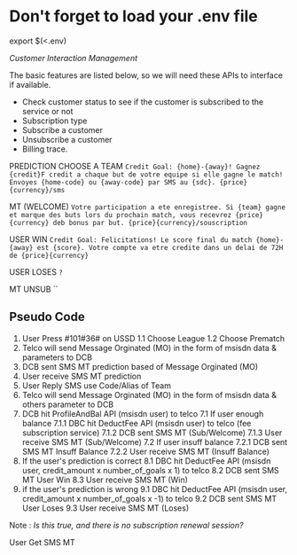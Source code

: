 # Don't forget to load your .env file

export $(<.env)

_Customer Interaction Management_

The basic features are listed below, so we will need these APIs to interface if available.

- Check customer status to see if the customer is subscribed to the service or not
- Subscription type
- Subscribe a customer
- Unsubscribe a customer
- Billing trace.

PREDICTION CHOOSE A TEAM
`Credit Goal: {home}-{away}! Gagnez {credit}F credit a chaque but de votre equipe si elle gagne le match! Envoyes {home-code} ou {away-code} par SMS au {sdc}. {price}{currency}/sms`

MT (WELCOME)
`Votre participation a ete enregistree. Si {team} gagne et marque des buts lors du prochain match, vous recevrez {price}{currency} deb bonus par but. {price}{currency}/souscription`

USER WIN
`Credit Goal: Felicitations! Le score final du match {home}-{away} est {score}. Votre compte va etre credite dans un delai de 72H de {price}{currency}`

USER LOSES
`?`

MT UNSUB
``

## Pseudo Code

1. User Press #101#36# on USSD
   1.1 Choose League
   1.2 Choose Prematch
2. Telco will send Message Orginated (MO) in the form of msisdn data & parameters to DCB
3. DCB sent SMS MT prediction based of Message Orginated (MO)
4. User receive SMS MT prediction
5. User Reply SMS use Code/Alias of Team
6. Telco will send Message Orginated (MO) in the form of msisdn data & others parameter to DCB
7. DCB hit ProfileAndBal API (msisdn user) to telco
   7.1 If user enough balance
   7.1.1 DBC hit DeductFee API (msisdn user) to telco (fee subscription service)
   7.1.2 DCB sent SMS MT (Sub/Welcome)
   7.1.3 User receive SMS MT (Sub/Welcome)
   7.2 If user insuff balance
   7.2.1 DCB sent SMS MT Insuff Balance
   7.2.2 User receive SMS MT (Insuff Balance)
8. If the user's prediction is correct
   8.1 DBC hit DeductFee API (msisdn user, credit_amount x number_of_goals x 1) to telco
   8.2 DCB sent SMS MT User Win
   8.3 User receive SMS MT (Win)
9. if the user's prediction is wrong
   9.1 DBC hit DeductFee API (msisdn user, credit_amount x number_of_goals x -1) to telco
   9.2 DCB sent SMS MT User Loses
   9.3 User receive SMS MT (Loses)

Note :
_Is this true, and there is no subscription renewal session?_

User Get SMS MT
